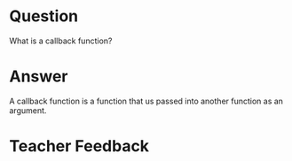 # Question

What is a callback function?

# Answer
A callback function is a function that us passed into another function as an argument.

# Teacher Feedback
